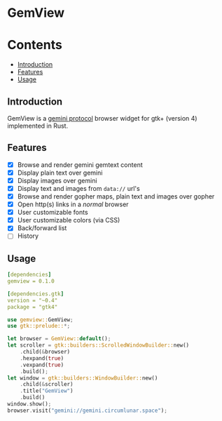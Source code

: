 # GemView
Contents
========
- [Introduction](#introduction)
- [Features](#features)
- [Usage](#usage)
## Introduction
GemView is a [gemini protocol](https://gemini.circumlunar.space/) browser widget
for gtk+ (version 4) implemented in Rust.
## Features
- [x] Browse and render gemini gemtext content
- [x] Display plain text over gemini
- [x] Display images over gemini
- [x] Display text and images from `data://` url's
- [x] Browse and render gopher maps, plain text and images over gopher
- [x] Open http(s) links in a *normal* browser
- [x] User customizable fonts
- [x] User customizable colors (via CSS)
- [x] Back/forward list
- [ ] History

## Usage
```Yaml
[dependencies]
gemview = 0.1.0

[dependencies.gtk]
version = "~0.4"
package = "gtk4"
```
```Rust
use gemview::GemView;
use gtk::prelude::*;

let browser = GemView::default();
let scroller = gtk::builders::ScrolledWindowBuilder::new()
    .child(&browser)
    .hexpand(true)
    .vexpand(true)
    .build();
let window = gtk::builders::WindowBuilder::new()
    .child(&scroller)
    .title("GemView")
    .build()
window.show();
browser.visit("gemini://gemini.circumlunar.space");
```
